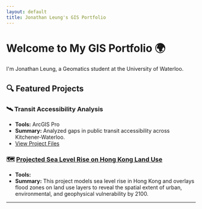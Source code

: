 ```yaml
---
layout: default
title: Jonathan Leung's GIS Portfolio
---
```


# Welcome to My GIS Portfolio 🌍

I'm Jonathan Leung, a Geomatics student at the University of Waterloo.

## 🔍 Featured Projects

### 🛰️ Transit Accessibility Analysis
- **Tools:** ArcGIS Pro
- **Summary:** Analyzed gaps in public transit accessibility across Kitchener-Waterloo.
- [View Project Files](https://github.com/yourusername/transit-accessibility)

### 🗺️ [Projected Sea Level Rise on Hong Kong Land Use](https://jjleung38.github.io/HKSLRProject)
- **Tools:** 
- **Summary:** This project models sea level rise in Hong Kong and overlays flood zones on land use layers to reveal the spatial extent of urban, environmental, and geophysical vulnerability by 2100.

---

